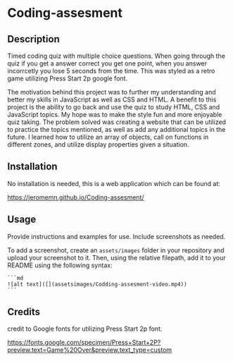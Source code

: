 # Coding-assesment

## Description
Timed coding quiz with multiple choice questions. When going through the quiz if you get a answer correct you get one point, when you answer incorrcetly you lose 5 seconds from the time. This was styled as a retro game utilizing Press Start 2p google font. 

The motivation behind this project was to further my understanding and better my skills in JavaScript as well as CSS and HTML. A benefit to this project is the ability to go back and use the quiz to study HTML, CSS and JavaScript topics. My hope was to make the style fun and more enjoyable quiz taking. The problem solved was creating a website that can be utilized to practice the topics mentioned, as well as add any additional topics in the future. I learned how to utilize an array of objects, call on functions in different zones, and utilize display properties given a situation. 

## Installation

No installation is needed, this is a web application which can be found at:

https://jeromemn.github.io/Coding-assesment/


## Usage

Provide instructions and examples for use. Include screenshots as needed.

To add a screenshot, create an `assets/images` folder in your repository and upload your screenshot to it. Then, using the relative filepath, add it to your README using the following syntax:

    

    ```md
    ![alt text]([](assetsimages/Codding-assesment-video.mp4))
    ```

## Credits

credit to Google fonts for utilizing Press Start 2p font.

https://fonts.google.com/specimen/Press+Start+2P?preview.text=Game%20Over&preview.text_type=custom

